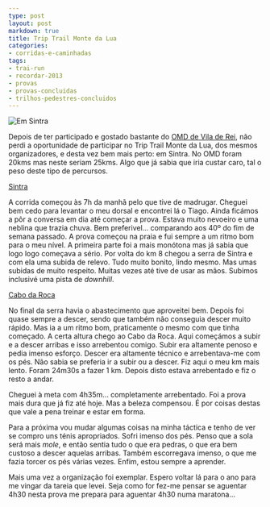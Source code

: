 ```yaml
---
type: post
layout: post
markdown: true
title: Trip Trail Monte da Lua
categories:
- corridas-e-caminhadas
tags:
- trai-run
- recordar-2013
- provas
- provas-concluidas
- trilhos-pedestres-concluidos
---
```


![Em Sintra](https://lh5.googleusercontent.com/-dDDxr6OzE0U/UeFKJDy_TlI/AAAAAAAAesE/5Rjki37t7Es/s640/GOPR2668.JPG)

Depois de ter participado e gostado bastante do [OMD de Vila de Rei](/2013/03/10/oh-meu-deus-vila-de-rei/),
não perdi a oportunidade de participar no Trip Trail Monte da Lua, dos mesmos
organizadores, e desta vez bem mais perto: em Sintra. No OMD foram 20kms mas neste
seriam 25kms. Algo que já sabia que iria custar caro, tal o peso deste tipo de
percursos.

[Sintra](https://lh3.googleusercontent.com/-07-IDv6bZqw/UeFKUCBRsOI/AAAAAAAAetU/OJew2wpTBY0/s640/GOPR2677.JPG)

A corrida começou às 7h da manhã pelo que tive de madrugar. Cheguei bem cedo
para levantar o meu dorsal e encontrei lá o Tiago. Ainda ficámos a pôr a conversa
em dia até começar a prova. Estava muito nevoeiro e uma neblina que trazia 
chuva. Bem preferivel... comparando aos 40º do fim de semana passado. A prova começou
na praia e fui sempre a um ritmo bom para o meu nível. A primeira parte foi a mais
monótona mas já sabia que logo logo começava a sério. Por volta do km 8 chegou
a serra de Sintra e com ela uma subida de relevo. Tudo muito bonito, lindo mesmo.
Mas umas subidas de muito respeito. Muitas vezes até tive de usar as mãos. Subimos
inclusivé uma pista de _downhill_.

[Cabo da Roca](https://lh6.googleusercontent.com/-BmhoHPwEnZs/UeFKbmo-ZlI/AAAAAAAAeuM/WreLFTbkpZQ/s640/GOPR2684.JPG)

No final da serra havia o abastecimento que aproveitei bem. Depois foi quase sempre
a descer, sendo que também não conseguia descer muito rápido. Mas ia a um ritmo bom,
praticamente o mesmo com que tinha começado. A certa altura chego ao Cabo da Roca.
Aqui começámos a subir e a descer arribas e isso arrebentou comigo. Subir era
altamente penoso e pedia imenso esforço. Descer era altamente técnico e arrebentava-me
com os pés. Não sabia se preferia ir a subir ou a descer. Fiz aqui o meu km mais
lento. Foram 24m30s a fazer 1 km. Depois disto estava arrebentado e fiz o resto a andar.

Cheguei à meta com 4h35m... completamente arrebentado. Foi a prova mais dura
que já fiz até hoje. Mas a beleza compensou. É por coisas destas que vale a pena
treinar e estar em forma.

Para a próxima vou mudar algumas coisas na minha táctica e tenho de ver se compro
uns ténis apropriados. Sofri imenso dos pés. Penso que a sola será mais _mole_,
e então sentia tudo o que era pedras, o que era bem custoso a descer aquelas
arribas. Também escorregava imenso, o que me fazia torcer os pés várias vezes.
Enfim, estou sempre a aprender.

Mais uma vez a organização foi exemplar. Espero voltar lá para o ano para me
vingar da tareia que levei. Seja como for fez-me pensar se aguentar 4h30 nesta
prova me prepara para aguentar 4h30 numa maratona...

